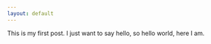 ```yaml
---
layout: default
---
```


This is my first post.
I just want to say hello, so hello world, here I am.
